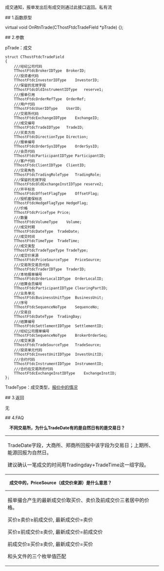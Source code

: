 <p>成交通知，报单发出后有成交则通过此接口返回。私有流</p>
<span class="anchor" id="8f6279ba-b6df-4844-8255-d1c28e3392c7"></span>
## 1.函数原型
<p>virtual void OnRtnTrade(CThostFtdcTradeField *pTrade) {};</p>
<span class="anchor" id="9efcc8cd-bbeb-4d29-990b-ba08c6ea1ec6"></span>
## 2.参数
<p>pTrade：成交</p>
<pre><code>struct CThostFtdcTradeField
{
    ///经纪公司代码
    TThostFtdcBrokerIDType  BrokerID;
    ///投资者代码
    TThostFtdcInvestorIDType    InvestorID;
    ///保留的无效字段
    TThostFtdcOldInstrumentIDType   reserve1;
    ///报单引用
    TThostFtdcOrderRefType  OrderRef;
    ///用户代码
    TThostFtdcUserIDType    UserID;
    ///交易所代码
    TThostFtdcExchangeIDType    ExchangeID;
    ///成交编号
    TThostFtdcTradeIDType   TradeID;
    ///买卖方向
    TThostFtdcDirectionType Direction;
    ///报单编号
    TThostFtdcOrderSysIDType    OrderSysID;
    ///会员代码
    TThostFtdcParticipantIDType ParticipantID;
    ///客户代码
    TThostFtdcClientIDType  ClientID;
    ///交易角色
    TThostFtdcTradingRoleType   TradingRole;
    ///保留的无效字段
    TThostFtdcOldExchangeInstIDType reserve2;
    ///开平标志
    TThostFtdcOffsetFlagType    OffsetFlag;
    ///投机套保标志
    TThostFtdcHedgeFlagType HedgeFlag;
    ///价格
    TThostFtdcPriceType Price;
    ///数量
    TThostFtdcVolumeType    Volume;
    ///成交时期
    TThostFtdcDateType  TradeDate;
    ///成交时间
    TThostFtdcTimeType  TradeTime;
    ///成交类型
    TThostFtdcTradeTypeType TradeType;
    ///成交价来源
    TThostFtdcPriceSourceType   PriceSource;
    ///交易所交易员代码
    TThostFtdcTraderIDType  TraderID;
    ///本地报单编号
    TThostFtdcOrderLocalIDType  OrderLocalID;
    ///结算会员编号
    TThostFtdcParticipantIDType ClearingPartID;
    ///业务单元
    TThostFtdcBusinessUnitType  BusinessUnit;
    ///序号
    TThostFtdcSequenceNoType    SequenceNo;
    ///交易日
    TThostFtdcDateType  TradingDay;
    ///结算编号
    TThostFtdcSettlementIDType  SettlementID;
    ///经纪公司报单编号
    TThostFtdcSequenceNoType    BrokerOrderSeq;
    ///成交来源
    TThostFtdcTradeSourceType   TradeSource;
    ///投资单元代码
    TThostFtdcInvestUnitIDType  InvestUnitID;
    ///合约代码
    TThostFtdcInstrumentIDType  InstrumentID;
    ///合约在交易所的代码
    TThostFtdcExchangeInstIDType    ExchangeInstID;
};
</code></pre>
<p>TradeType：成交类型，<a href="../../../qtywgz/bjhxj.html#anchor-id-02">报价中的情况</a></p>
<span class="anchor" id="e2ea8938-f296-4bac-846c-1c0c54653979"></span>
## 3.返回
<p>无</p>
<span class="anchor" id="d26b70db-904a-4e51-a045-433f828df2c7"></span>
## 4.FAQ
<p><span alt="" id="anchor-id-10"></span> </p>
<p><div class="region_i"><p class="region_header" id="region_header_1" style="padding-left: 1em;font-weight : bold;text-indent: 0px;text-align: left;">不同交易所，为什么TradeDate有的是自然日有的是交易日？</p><div class="region_panel" id="region_panel_1" style="display:block;"><table><tr><td>
<p>TradeDate字段，大商所、郑商所回报中该字段为交易日；上期所、能源回报为自然日。</p>
<p>建议确认一笔成交的时间用Tradingday+TradeTime这一组字段。</p>
</td></tr></table>
</div><p class="region_tail" id="region_tail_1" style="border-top-color:transparent;border-bottom-width:0;"></p></div></p>
<p><span alt="" id="anchor-id-11"></span> </p>
<p><div class="region_i"><p class="region_header" id="region_header_2" style="padding-left: 1em;font-weight : bold;text-indent: 0px;text-align: left;">成交中的，PriceSource（成交价来源）是什么意思？</p><div class="region_panel" id="region_panel_2" style="display:block;"><table><tr><td>
<p>报单撮合产生的最新成交价取买价、卖价及前成交价三者居中的价格。</p>
<p>买价≥卖价≥前成交价, 最新成交价=卖价</p>
<p>买价≥前成交价≥卖价, 最新成交价=前成交价</p>
<p>前成交价≥买价≥卖价, 最新成交价=买价</p>
<p>和头文件的三个枚举值匹配</p>
</td></tr></table>
</div><p class="region_tail" id="region_tail_2" style="border-top-color:transparent;border-bottom-width:0;"></p></div></p>

